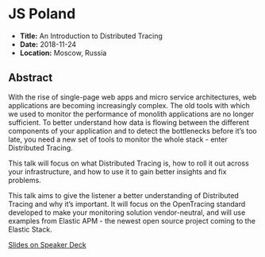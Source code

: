 # JS Poland

- **Title:** An Introduction to Distributed Tracing
- **Date:** 2018-11-24
- **Location:** Moscow, Russia

## Abstract

With the rise of single-page web apps and micro service architectures,
web applications are becoming increasingly complex. The old tools with
which we used to monitor the performance of monolith applications are no
longer sufficient. To better understand how data is flowing between the
different components of your application and to detect the bottlenecks
before it’s too late, you need a new set of tools to monitor the whole
stack - enter Distributed Tracing.

This talk will focus on what Distributed Tracing is, how to roll it out
across your infrastructure, and how to use it to gain better insights
and fix problems.

This talk aims to give the listener a better understanding of
Distributed Tracing and why it’s important. It will focus on the
OpenTracing standard developed to make your monitoring solution
vendor-neutral, and will use examples from Elastic APM - the newest open
source project coming to the Elastic Stack.

[Slides on Speaker Deck](https://speakerdeck.com/wa7son/holyjs-moscow-2018-an-introduction-to-distributed-tracing)
